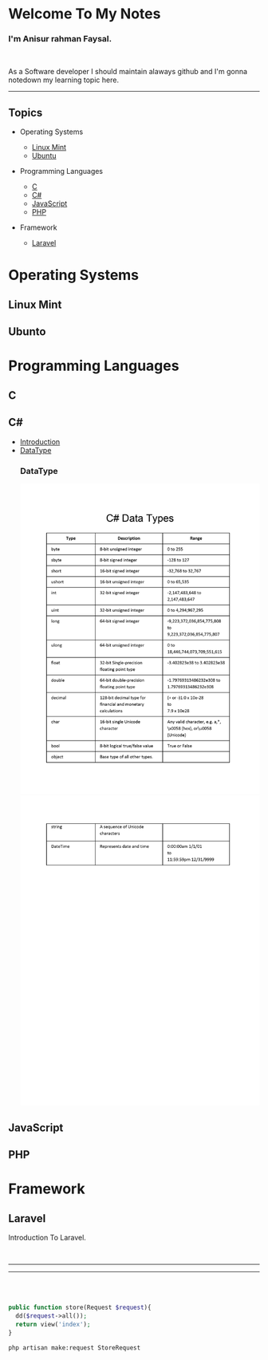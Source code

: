# Welcome To My Notes
### I'm Anisur rahman Faysal.

<br>
<p>As a Software developer I should maintain alaways github and I'm gonna notedown my learning topic here.</p>
<hr>

## Topics

- Operating Systems
  - [Linux Mint](#linuxmint)
  - [Ubuntu](#ubuntu)


- Programming Languages
  - [C](#c)
  - [C#](#c#)
  - [JavaScript](#javascript)
  - [PHP](#php)
  
- Framework
  - [Laravel](#laravel)
# Operating Systems
## Linux Mint <a name="linuxmint"></a>  
## Ubunto <a name="ubuntu"></a>

# Programming Languages
## C <a name="c"></a> 
## C# <a name="c#">
 - [Introduction](#introduction)
 - [DataType](#datatype)
   ### DataType <a name="datatype">
    <img src="images/0001.jpg">
    <img src="images/0002.jpg">
    </a>
  </a>
   


    

## JavaScript <a name="javascript"></a> 
## PHP <a name="php"></a> 

# Framework
## Laravel <a name="laravel">
  Introduction To Laravel.
</a>

<br>
<hr>

<hr>
<br>




```php

public function store(Request $request){
  dd($request->all());
  return view('index');
}
```

```bash
php artisan make:request StoreRequest
```
